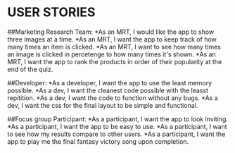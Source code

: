 <!-- User Stories
Part of your assignment today is to write your own user stories. Be sure to consider the multiple roles involved: 

the marketing research team, 
the developer, 
and the focus group participant who will be using the application. 

Try to write 4-5 user stories for each role. DO THIS STEP FIRST in a file called user_stories.md. The commit logs in your repo will have a first couple of commits for the scaffolding process, but next you should have a 'user stories' commit that is in place before any code is written.

A wise student would take about 30-45 minutes to work on the user stories and also draft a technical plan for the project (a detailed to-do list of things to make, step by step and tested at each stage) before getting into the code. That time spent in thought and planning will make the code flow a lot faster. Give yourself a series of little problems to solve (rather an a ginormous thing that you just wade through and poke at).

Set 'em up, and knock 'em down.

Plan your work, and work your plan. -->

USER STORIES
============

##Marketing Research Team:
*As an MRT, I would like the app to show three images at a time.
*As an MRT, I want the app to keep track of how many times an item is clicked.
*As an MRT, I want to see how many times an image is clicked in percetenge to how many times it's shown.
*As an MRT, I want the app to rank the products in order of their popularity at the end of the quiz.

##Developer:
*As a developer, I want the app to use the least memory possible.
*As a dev, I want the cleanest code possible with the leasst repitition.
*As a dev, I want the code to function without any bugs.
*As a dev, I want the css for the final layout to be simple and functional.

##Focus group Participant:
*As a participant, I want the app to look inviting.
*As a participant, I want the app to be easy to use.
*As a participant, I want to see how my results compare to other users.
*As a participant, I want the app to play me the final fantasy victory song upon completion.
